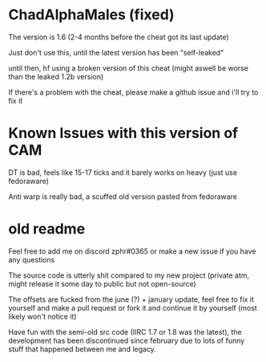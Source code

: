 # ChadAlphaMales (fixed)

The version is 1.6 (2-4 months before the cheat got its last update)

Just don't use this, until the latest version has been "self-leaked"

until then, hf using a broken version of this cheat (might aswell be worse than the leaked 1.2b version)

If there's a problem with the cheat, please make a github issue and i'll try to fix it

# Known Issues with this version of CAM

DT is bad, feels like 15-17 ticks and it barely works on heavy (just use fedoraware)

Anti warp is really bad, a scuffed old version pasted from fedoraware

# old readme
Feel free to add me on discord zphr#0365 or make a new issue if you have any questions

The source code is utterly shit compared to my new project (private atm, might release it some day to public but not open-source)

The offsets are fucked from the june (?) + january update, feel free to fix it yourself and make a pull request or fork it and continue it by yourself (most likely won't notice it)

Have fun with the semi-old src code (IIRC 1.7 or 1.8 was the latest), the development has been discontinued since february due to lots of funny stuff that happened between me and legacy.
